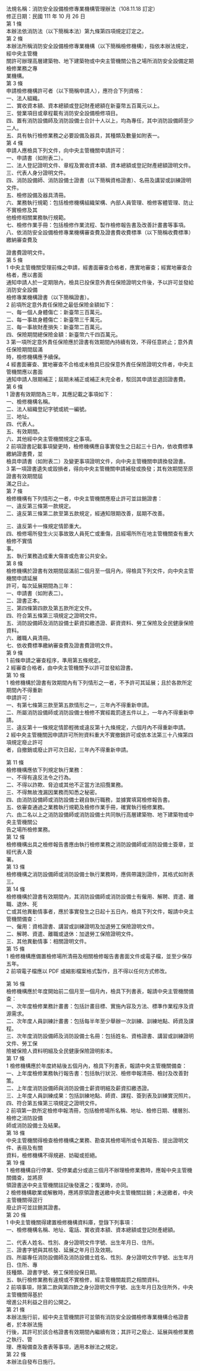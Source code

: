 法規名稱：消防安全設備檢修專業機構管理辦法（108.11.18 訂定）  
修正日期：民國 111 年 10 月 26 日  
第 1 條  
本辦法依消防法（以下簡稱本法）第九條第四項規定訂定之。  
第 2 條  
本辦法所稱消防安全設備檢修專業機構（以下簡稱檢修機構），指依本辦法規定，經中央主管機  
關許可辦理高層建築物、地下建築物或中央主管機關公告之場所消防安全設備定期檢修業務之專  
業機構。  
第 3 條  
申請檢修機構許可者（以下簡稱申請人），應符合下列資格：  
一、法人組織。  
二、實收資本額、資本總額或登記財產總額在新臺幣五百萬元以上。  
三、營業項目或章程載有消防安全設備檢修項目。  
四、置有消防設備師及消防設備士合計十人以上，均為專任，其中消防設備師至少二人。  
五、具有執行檢修業務之必要設備及器具，其種類及數量如附表一。  
第 4 條  
申請人應檢具下列文件，向中央主管機關申請許可：  
一、申請書（如附表二）。  
二、法人登記證明文件、章程及實收資本額、資本總額或登記財產總額證明文件。  
三、代表人身分證明文件。  
四、消防設備師、消防設備士證書（以下簡稱資格證書）、名冊及講習或訓練證明文件。  
五、檢修設備及器具清冊。  
六、業務執行規範：包括檢修機構組織架構、內部人員管理、檢修客體管理、防止不實檢修及其  
他檢修相關業務執行規範。  
七、檢修作業手冊：包括檢修作業流程、製作檢修報告書及改善計畫書等事項。  
八、依消防安全設備檢修專業機構審查費及證書費收費標準（以下簡稱收費標準）繳納審查費及  


證書費證明文件。  
第 5 條  
1 中央主管機關受理前條之申請，經書面審查合格者，應實地審查；經實地審查合格者，應以書面  
通知申請人於一定期限內，檢具已投保意外責任保險證明文件後，予以許可並發給消防安全設備  
檢修專業機構證書（以下簡稱證書）。  
2 前項所定意外責任保險之最低保險金額如下：  
一、每一個人身體傷亡：新臺幣三百萬元。  
二、每一事故身體傷亡：新臺幣三千萬元。  
三、每一事故財產損失：新臺幣二百萬元。  
四、保險期間總保險金額：新臺幣六千四百萬元。  
3 第一項所定意外責任保險應於證書有效期間內持續有效，不得任意終止；意外責任保險期間屆滿  
時，檢修機構應予續保。  
4 經書面審查、實地審查不合格或未檢具已投保意外責任保險證明文件者，中央主管機關應以書面  
通知申請人限期補正；屆期未補正或補正未完全者，駁回其申請並退回證書費。  
第 6 條  
1 證書有效期間為三年，其應記載之事項如下：  
一、檢修機構名稱。  
二、法人組織登記字號或統一編號。  
三、地址。  
四、代表人。  
五、有效期間。  
六、其他經中央主管機關規定之事項。  
2 前項證書記載事項變更時，檢修機構應自事實發生之日起三十日內，依收費標準繳納證書費，並  
檢具申請書（如附表二）及變更事項證明文件，向中央主管機關申請換發證書。  
3 第一項證書遺失或毀損者，得向中央主管機關申請補發或換發；其有效期間至原證書有效期間屆  
滿之日止。  
第 7 條  
檢修機構有下列情形之一者，中央主管機關應廢止許可並註銷證書：  
一、違反第三條第一款規定。  
二、違反第三條第二款至第五款規定，經通知限期改善，屆期不改善。  


三、違反第十一條規定情節重大。  
四、檢修場所發生火災事故致人員死亡或重傷，且經場所所在地主管機關查有重大檢修不實情  
事。  
五、執行業務造成重大傷害或危害公共安全。  
第 8 條  
檢修機構於證書有效期間屆滿前二個月至一個月內，得檢具下列文件，向中央主管機關申請延展  
許可，每次延展期間為三年：  
一、申請書（如附表二）。  
二、證書正本。  
三、第四條第四款及第五款所定文件。  
四、符合第五條第三項規定之證明文件。  
五、消防設備師及消防設備士薪資扣繳憑證、薪資資料、勞工保險及全民健康保險資料。  
六、離職人員清冊。  
七、依收費標準繳納審查費及證書費證明文件。  
第 9 條  
1 前條申請之審查程序，準用第五條規定。  
2 經審查合格者，由中央主管機關予以許可並發給證書。  
第 10 條  
1 檢修機構於證書有效期間內有下列情形之一者，不予許可其延展；且於各款所定期間內不得重新  
申請許可：  
一、有第七條第三款至第五款情形之一，三年內不得重新申請。  
二、所屬消防設備師或消防設備士檢修不實經裁罰達五件以上，一年內不得重新申請。  
三、違反第十一條規定情節輕微或違反第十九條規定，六個月內不得重新申請。  
2 經中央主管機關因申請許可所附資料重大不實撤銷許可或依本法第三十八條第四項規定廢止許可  
者，自撤銷或廢止許可次日起，三年內不得重新申請。  


第 11 條  
檢修機構應依下列規定執行業務：  
一、不得有違反法令之行為。  
二、不得以詐欺、脅迫或其他不正當方法招攬業務。  
三、不得無故洩漏因業務而知悉之秘密。  
四、由消防設備師或消防設備士親自執行職務，並據實填寫檢修報告書。  
五、依審查通過之業務執行規範及檢修作業手冊，確實執行檢修業務。  
六、由二名以上之消防設備師或消防設備士共同執行高層建築物、地下建築物或中央主管機關公  
告之場所檢修業務。  
第 12 條  
檢修機構出具之檢修報告書應由執行檢修業務之消防設備師或消防設備士簽章，並經代表人簽  
署。  
第 13 條  
檢修機構之消防設備師或消防設備士執行業務時，應佩帶識別證件，其格式如附表三。  
第 14 條  
檢修機構於證書有效期間內，其消防設備師或消防設備士有僱用、解聘、資遣、離職、退休、死  
亡或其他異動情事者，應於事實發生之日起十五日內，檢具下列文件，報請中央主管機關備查：  
一、僱用：資格證書、講習或訓練證明及加退勞工保險證明文件。  
二、解聘、資遣、離職或退休：加退勞工保險證明文件。  
三、其他異動情事：相關證明文件。  
第 15 條  
1 檢修機構應備置檢修場所清冊及相關檢修報告書書面文件或電子檔，並至少保存五年。  
2 前項電子檔應以 PDF 或縮影檔案格式製作，且不得以任何方式修改。  


第 16 條  
檢修機構應於年度開始前二個月至一個月內，檢具下列書表，報請中央主管機關備查：  
一、次年度檢修業務計畫書：包括計畫目標、實施內容及方法、標準作業程序及資源需求。  
二、次年度人員訓練計畫書：包括每半年至少舉辦一次訓練、訓練地點、師資及課程。  
三、次年度消防設備師及消防設備士名冊：包括姓名、資格證書、講習或訓練證明文件、勞工保  
險被保險人資料明細及全民健康保險證明影本。  
第 17 條  
1 檢修機構應於年度終結後五個月內，檢具下列書表，報請中央主管機關備查：  
一、上年度檢修業務執行報告書：包括執行狀況、檢修申報清冊、檢討及改善對策。  
二、上年度消防設備師與消防設備士薪資明細及薪資扣繳憑證。  
三、上年度人員訓練成果：包括訓練地點、師資、課程、簽到表及訓練實況照片。  
四、符合第五條第三項規定之證明文件。  
2 前項第一款所定檢修申報清冊，包括檢修場所名稱、地址、檢修日期、樓層別、檢修之消防設備  
師或消防設備士及結果。  
第 18 條  
中央主管機關得檢查檢修機構之業務、勘查其檢修場所或令其報告、提出證明文件、表冊及有關  
資料，檢修機構不得規避、妨礙或拒絕。  
第 19 條  
1 檢修機構自行停業、受停業處分或逾三個月不辦理檢修業務時，應報中央主管機關備查，並將原  
領證書送中央主管機關註記後發還之；復業時，亦同。  
2 檢修機構歇業或解散時，應將原領證書送繳中央主管機關註銷；未送繳者，中央主管機關得逕行  
廢止許可並註銷其證書。  
第 20 條  
1 中央主管機關得建置檢修機構資料庫，登錄下列事項：  
一、檢修機構名稱、地址、電話、實收資本額、資本總額或登記財產總額。  


二、代表人姓名、性別、身分證明文件字號、出生年月日、住所。  
三、證書字號與其核發、延展之年月日及效期。  
四、所屬專任消防設備師及消防設備士姓名、性別、身分證明文件字號、出生年月日、住所、專  
技種類、證書字號、勞工保險投保日期。  
五、執行檢修業務有違規或不實檢修，經主管機關裁罰之相關資料。  
2 前項事項，除第二款與第四款之身分證明文件字號、出生年月日及住所外，中央主管機關得基於  
增進公共利益之目的公開之。  
第 21 條  
本辦法施行前，經中央主管機關許可並領有消防安全設備檢修專業機構合格證書者，於本辦法施  
行後，其許可於該合格證書有效期間內繼續有效；其許可之廢止、延展與檢修業務之執行、管  
理、應報備查及書表等事項，適用本辦法之規定。  
第 22 條  
本辦法自發布日施行。  


